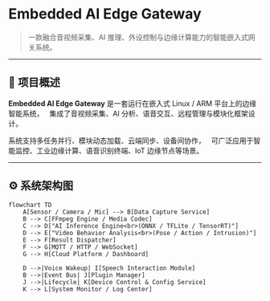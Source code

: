 # Embedded AI Edge Gateway

> 一款融合音视频采集、AI 推理、外设控制与边缘计算能力的智能嵌入式网关系统。

---

## 🧱 项目概述

**Embedded AI Edge Gateway** 是一套运行在嵌入式 Linux / ARM 平台上的边缘智能系统，  
集成了音视频采集、AI 分析、语音交互、远程管理与模块化框架设计。

系统支持多任务并行、模块动态加载、云端同步、设备间协作，  
可广泛应用于智能监控、工业边缘计算、语音识别终端、IoT 边缘节点等场景。

---

## ⚙️ 系统架构图

```mermaid
flowchart TD
    A[Sensor / Camera / Mic] --> B[Data Capture Service]
    B --> C[FFmpeg Engine / Media Codec]
    C --> D["AI Inference Engine<br>(ONNX / TFLite / TensorRT)"]
    D --> E["Video Behavior Analysis<br>(Pose / Action / Intrusion)"]
    E --> F[Result Dispatcher]
    F --> G[MQTT / HTTP / WebSocket]
    G --> H[Cloud Platform / Dashboard]

    D -->|Voice Wakeup| I[Speech Interaction Module]
    B -->|Event Bus| J[Plugin Manager]
    J -->|Lifecycle| K[Device Control & Config Service]
    K --> L[System Monitor / Log Center]
